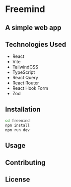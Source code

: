 # Freemind

## A simple web app

## Technologies Used

- React
- Vite
- TailwindCSS
- TypeScript
- React Query
- React Router
- React Hook Form
- Zod

## Installation

```bash
cd freemind
npm install
npm run dev
```

## Usage

## Contributing

## License
